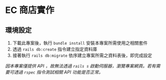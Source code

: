 # EC 商店實作

## 環境設定

1. 下載此專案後，執行 `bundle install` 安裝本專案所需使用之相關套件
2. 透過 `rails db:create` 指令建立指定資料庫
3. 接著執行 `rails db:migrate` 依序建立專案所需之資料表後，即完成設定

*因本專案僅提供 API ，故無法透過 `rails s` 啟動伺服器，瀏覽專案網頁。若有需要可透過 `rspec` 指令測試相關 API 功能是否正常。*
